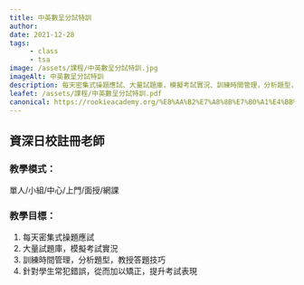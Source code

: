 ```yaml
---
title: 中英數呈分試特訓
author:
date: 2021-12-28
tags: 
     - class
     - tsa
image: /assets/課程/中英數呈分試特訓.jpg
imageAlt: 中英數呈分試特訓
description: 每天密集式操題應試、大量試題庫，模擬考試實況、訓練時間管理，分析題型，教授答題技巧、針對學生常犯錯誤，從而加以矯正，提升考試表現
leafet: /assets/課程/中英數呈分試特訓.pdf
canonical: https://rookieacademy.org/%E8%AA%B2%E7%A8%8B%E7%B0%A1%E4%BB%8B/%E5%91%88%E5%88%86%E8%A9%A6%E7%89%B9%E8%A8%93/
---
```


## 資深日校註冊老師

### 教學模式：

單人/小組/中心/上門/面授/網課

### 教學目標：

1. 每天密集式操題應試
2. 大量試題庫，模擬考試實況
3. 訓練時間管理，分析題型，教授答題技巧
4. 針對學生常犯錯誤，從而加以矯正，提升考試表現
<br><br>
